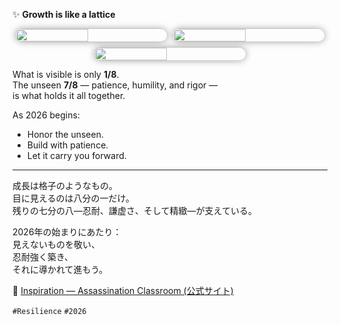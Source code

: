 ✨ **Growth is like a lattice**

<div style="display:flex;flex-wrap:wrap;gap:10px;justify-content:center;">
  <img src="/alvin-site/JPG_VID/AC1.jpg?v=1"
       style="width:48%;border-radius:12px;box-shadow:0 0 12px rgba(0,0,0,0.4);">
  <img src="/alvin-site/JPG_VID/AC2.jpg?v=1"
       style="width:48%;border-radius:12px;box-shadow:0 0 12px rgba(0,0,0,0.4);">
  <img src="/alvin-site/JPG_VID/AC3.jpg?v=1"
       style="width:48%;border-radius:12px;box-shadow:0 0 12px rgba(0,0,0,0.4);">
</div>

What is visible is only **1/8**.  
The unseen **7/8** — patience, humility, and rigor —  
is what holds it all together.  

As 2026 begins:  
- Honor the unseen.  
- Build with patience.  
- Let it carry you forward.  

---

成長は格子のようなもの。  
目に見えるのは八分の一だけ。  
残りの七分の八―忍耐、謙虚さ、そして精緻―が支えている。  

2026年の始まりにあたり：  
見えないものを敬い、  
忍耐強く築き、  
それに導かれて進もう。  

🔗 [Inspiration — Assassination Classroom (公式サイト)](https://www.ansatsu-anime.com/)

`#Resilience` `#2026`
